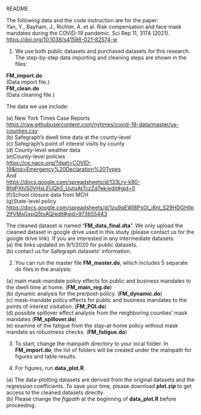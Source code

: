 README

The following data and the code instruction are for the paper:</br>
Yan, Y., Bayham, J., Richter, A. et al. Risk compensation and face mask mandates during the COVID-19 pandemic. Sci Rep 11, 3174 (2021). https://doi.org/10.1038/s41598-021-82574-w


1. We use both public datasets and purchased datasets for this research. The step-by-step data importing and cleaning steps are shown in the files:

**FM_import.do** <br/>
(Data import file.)<br/>
**FM_clean.do** <br/>
(Data cleaning file.)<br/>

The data we use include:

(a) New York Times Case Reports<br/>
https://raw.githubusercontent.com/nytimes/covid-19-data/master/us-counties.csv<br/>
(b) Safegraph’s dwell time data at the county-level<br/>
(c) Safegraph’s point of interest visits by county<br/>
(d) County-level weather data<br/>
(e)County-level policies <br/>
https://ce.naco.org/?dset=COVID-19&ind=Emergency%20Declaration%20Types<br/>
And<br/>
https://docs.google.com/spreadsheets/d/133Lry-k80-BfdPXhlS0VHsLEUQh5_UutqAt7czZd7ek/edit#gid=0<br/>
(f)School closure data from MCH<br/>
(g)State-level policy<br/>
https://docs.google.com/spreadsheets/d/1zu9qEWI8PsOI_i8nI_S29HDGHlIp2lfVMsGxpQ5tvAQ/edit#gid=973655443<br/>

The cleaned dataset is named “**FM_data_final.dta**”. We only upload the cleaned dataset in google drive used in this study (please contact us for the google drive link). If you are interested in any intermediate datasets:<br/>
(a) the links updated on 9/1/2020 for public datasets.<br/>
(b) contact us for Safegraph datasets’ information.<br/>

2. You can run the master file **FM_master.do**, which includes 5 separate do files in the analysis:

(a) main mask-mandate policy effects for public and business mandates to the dwell time at home. (**FM_main_reg.do**)<br/>
(b) dynamic analysis for the pre/post-policy. (**FM_dynamic.do**)<br/>
(c) mask-mandate policy effects for public and business mandates to the points of interest visitation. (**FM_POI.do**)<br/>
(d) possible spillover effect analysis from the neighboring counties’ mask mandates (**FM_spillover.do**)<br/>
(e) examine of the fatigue from the stay-at-home policy without mask mandate as robustness checks. (**FM_fatigue.do**)<br/>

3. To start, change the mainpath directory to your local folder. In **FM_import.do**, the list of folders will be created under the mainpath for figures and table results.

4. For figures, run **data_plot.R**.

(a) The data-plotting datasets are derived from the original datasets and the regression coefficients. To save your time, please download **plot.zip** to get access to the cleaned datasets directly. <br/>
(b) Please change the *figpath* at the beginning of **data_plot.R** before proceeding. 

